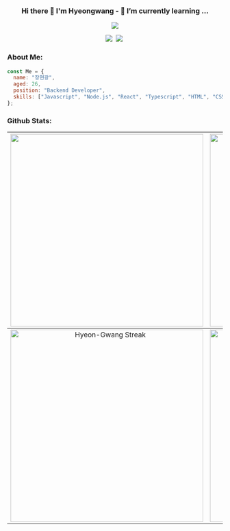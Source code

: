 ### <p align="center">Hi there 👋 I'm Hyeongwang - 🌱 I’m currently learning ...</p>

<p align="center">
  <a href="https://github.com/Hyeon-Gwang"><img src="https://typing-text-svg.herokuapp.com?color=%231EF71E&lines=%EC%97%B4%EC%A0%95%EB%84%98%EC%B9%98%EB%8A%94+%EC%A3%BC%EB%8B%88%EC%96%B4+%EB%B0%B1%EC%97%94%EB%93%9C+%EA%B0%9C%EB%B0%9C%EC%9E%90+%5E%5E;JavaScript+TypeScript+Node.js+%2B+React"></a>
</p>

<p align="center">
  <a href="https://blog.naver.com/wkdgusrhkd97"><img src="https://img.shields.io/badge/Naver blog-03C75A?style=for-the-badge&logo=Naver&logoColor=white"></a>&nbsp;
  <img src="https://img.shields.io/badge/Notion-000000?style=for-the-badge&logo=Notion&logoColor=white">&nbsp;
</p>

### About Me:
```javascript
const Me = {
  name: "장현광",
  aged: 26,
  position: "Backend Developer",
  skills: ["Javascript", "Node.js", "React", "Typescript", "HTML", "CSS"],
};
```

### Github Stats:
<img width="450em" src="https://github-profile-trophy.vercel.app/?username=Hyeon-Gwang&theme=radical&row=2&column=4&margin-w=10&margin-h=15&no-bg=true)](https://github.com/ryo-ma/github-profile-trophy"> |  <img  width="450em" src="https://github-readme-stats.vercel.app/api/top-langs?username=Hyeon-Gwang&show_icons=true&locale=en&layout=compact&theme=radical" alt="Hyeon-Gwang's Most used lang" />
:-------------------------:|:-------------------------:
<img  width="450em"   src="https://github-readme-streak-stats.herokuapp.com/?user=Hyeon-Gwang&theme=radical" alt="Hyeon-Gwang Streak" /> | <img  width="450em" align="center" alt="Hyeon-Gwang's Github stats"  src="https://github-readme-stats.vercel.app/api?username=Hyeon-Gwang&show_icons=true&count_private=true&theme=radical" /> 








<!--
**Hyeon-Gwang/Hyeon-Gwang** is a ✨ _special_ ✨ repository because its `README.md` (this file) appears on your GitHub profile.

Here are some ideas to get you started:

- 🔭 I’m currently working on ...

- 👯 I’m looking to collaborate on ...
- 🤔 I’m looking for help with ...
- 💬 Ask me about ...
- 📫 How to reach me: ...
- 😄 Pronouns: ...
- ⚡ Fun fact: ...
-->
